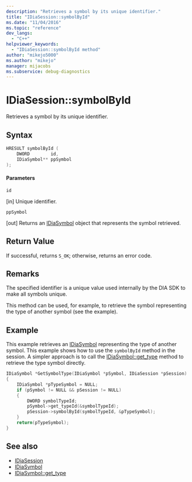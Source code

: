 ```yaml
---
description: "Retrieves a symbol by its unique identifier."
title: "IDiaSession::symbolById"
ms.date: "11/04/2016"
ms.topic: "reference"
dev_langs:
  - "C++"
helpviewer_keywords:
  - "IDiaSession::symbolById method"
author: "mikejo5000"
ms.author: "mikejo"
manager: mijacobs
ms.subservice: debug-diagnostics
---
```

# IDiaSession::symbolById

Retrieves a symbol by its unique identifier.

## Syntax

```C++
HRESULT symbolById (
    DWORD        id,
    IDiaSymbol** ppSymbol
);
```

#### Parameters
`id`

[in] Unique identifier.

`ppSymbol`

[out] Returns an [IDiaSymbol](../../debugger/debug-interface-access/idiasymbol.md) object that represents the symbol retrieved.

## Return Value
If successful, returns `S_OK`; otherwise, returns an error code.

## Remarks
The specified identifier is a unique value used internally by the DIA SDK to make all symbols unique.

This method can be used, for example, to retrieve the symbol representing the type of another symbol (see the example).

## Example
This example retrieves an [IDiaSymbol](../../debugger/debug-interface-access/idiasymbol.md) representing the type of another symbol. This example shows how to use the `symbolById` method in the session. A simpler approach is to call the [IDiaSymbol::get_type](../../debugger/debug-interface-access/idiasymbol-get-type.md) method to retrieve the type symbol directly.

```C++
IDiaSymbol *GetSymbolType(IDiaSymbol *pSymbol, IDiaSession *pSession)
{
    IDiaSymbol *pTypeSymbol = NULL;
    if (pSymbol != NULL && pSession != NULL)
    {
        DWORD symbolTypeId;
        pSymbol->get_typeId(&symbolTypeId);
        pSession->symbolById(symbolTypeId, &pTypeSymbol);
    }
    return(pTypeSymbol);
}
```

## See also
- [IDiaSession](../../debugger/debug-interface-access/idiasession.md)
- [IDiaSymbol](../../debugger/debug-interface-access/idiasymbol.md)
- [IDiaSymbol::get_type](../../debugger/debug-interface-access/idiasymbol-get-type.md)
